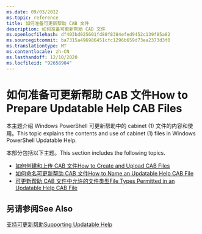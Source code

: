 ```yaml
---
ms.date: 09/03/2012
ms.topic: reference
title: 如何准备可更新帮助 CAB 文件
description: 如何准备可更新帮助 CAB 文件
ms.openlocfilehash: df403bd025601fd88f8384efed9452c139f85a82
ms.sourcegitcommit: ba7315a496986451cfc1296b659d73ea2373d3f0
ms.translationtype: MT
ms.contentlocale: zh-CN
ms.lasthandoff: 12/10/2020
ms.locfileid: "92658904"
---
```

# <a name="how-to-prepare-updatable-help-cab-files"></a><span data-ttu-id="1e23b-103">如何准备可更新帮助 CAB 文件</span><span class="sxs-lookup"><span data-stu-id="1e23b-103">How to Prepare Updatable Help CAB Files</span></span>

<span data-ttu-id="1e23b-104">本主题介绍 Windows PowerShell 可更新帮助中的 cabinet (1) 文件的内容和使用。</span><span class="sxs-lookup"><span data-stu-id="1e23b-104">This topic explains the contents and use of cabinet (1) files in Windows PowerShell Updatable Help.</span></span>

<span data-ttu-id="1e23b-105">本部分包括以下主题。</span><span class="sxs-lookup"><span data-stu-id="1e23b-105">This section includes the following topics.</span></span>

- [<span data-ttu-id="1e23b-106">如何创建和上传 CAB 文件</span><span class="sxs-lookup"><span data-stu-id="1e23b-106">How to Create and Upload CAB Files</span></span>](./how-to-create-and-upload-cab-files.md)
- [<span data-ttu-id="1e23b-107">如何命名可更新帮助 CAB 文件</span><span class="sxs-lookup"><span data-stu-id="1e23b-107">How to Name an Updatable Help CAB File</span></span>](./how-to-name-an-updatable-help-cab-file.md)
- [<span data-ttu-id="1e23b-108">可更新帮助 CAB 文件中允许的文件类型</span><span class="sxs-lookup"><span data-stu-id="1e23b-108">File Types Permitted in an Updatable Help CAB File</span></span>](./file-types-permitted-in-an-updatable-help-cab-file.md)

## <a name="see-also"></a><span data-ttu-id="1e23b-109">另请参阅</span><span class="sxs-lookup"><span data-stu-id="1e23b-109">See Also</span></span>

[<span data-ttu-id="1e23b-110">支持可更新帮助</span><span class="sxs-lookup"><span data-stu-id="1e23b-110">Supporting Updatable Help</span></span>](./supporting-updatable-help.md)
